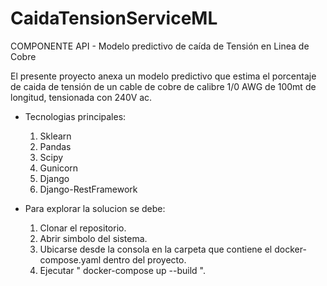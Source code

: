 # CaidaTensionServiceML
COMPONENTE API - Modelo predictivo de caída de Tensión en Linea de Cobre

El presente proyecto anexa un modelo predictivo que estima el porcentaje de caida de tensión de un cable de cobre de calibre 1/0 AWG
de 100mt de longitud, tensionada con 240V ac.

- Tecnologias principales:
  1. Sklearn
  2. Pandas
  3. Scipy
  3. Gunicorn
  4. Django
  5. Django-RestFramework
  
- Para explorar la solucion se debe:
  1. Clonar el repositorio.
  2. Abrir simbolo del sistema.
  3. Ubicarse desde la consola en la carpeta que contiene el docker-compose.yaml dentro del proyecto.
  4. Ejecutar " docker-compose up --build ".  

